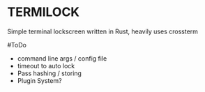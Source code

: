 # TERMILOCK

Simple terminal lockscreen written in Rust, heavily uses crossterm

#ToDo
- command line args / config file
- timeout to auto lock
- Pass hashing / storing
- Plugin System?
